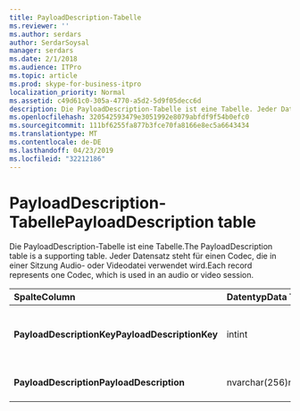 ```yaml
---
title: PayloadDescription-Tabelle
ms.reviewer: ''
ms.author: serdars
author: SerdarSoysal
manager: serdars
ms.date: 2/1/2018
ms.audience: ITPro
ms.topic: article
ms.prod: skype-for-business-itpro
localization_priority: Normal
ms.assetid: c49d61c0-305a-4770-a5d2-5d9f05decc6d
description: Die PayloadDescription-Tabelle ist eine Tabelle. Jeder Datensatz steht für einen Codec, die in einer Sitzung Audio- oder Videodatei verwendet wird.
ms.openlocfilehash: 320542593479e3051992e8079abfdf9f54b0efc0
ms.sourcegitcommit: 111bf6255fa877b3fce70fa8166e8ec5a6643434
ms.translationtype: MT
ms.contentlocale: de-DE
ms.lasthandoff: 04/23/2019
ms.locfileid: "32212186"
---
```

# <a name="payloaddescription-table"></a><span data-ttu-id="aef05-104">PayloadDescription-Tabelle</span><span class="sxs-lookup"><span data-stu-id="aef05-104">PayloadDescription table</span></span>
 
<span data-ttu-id="aef05-105">Die PayloadDescription-Tabelle ist eine Tabelle.</span><span class="sxs-lookup"><span data-stu-id="aef05-105">The PayloadDescription table is a supporting table.</span></span> <span data-ttu-id="aef05-106">Jeder Datensatz steht für einen Codec, die in einer Sitzung Audio- oder Videodatei verwendet wird.</span><span class="sxs-lookup"><span data-stu-id="aef05-106">Each record represents one Codec, which is used in an audio or video session.</span></span>
  
|<span data-ttu-id="aef05-107">**Spalte**</span><span class="sxs-lookup"><span data-stu-id="aef05-107">**Column**</span></span>|<span data-ttu-id="aef05-108">**Datentyp**</span><span class="sxs-lookup"><span data-stu-id="aef05-108">**Data Type**</span></span>|<span data-ttu-id="aef05-109">**Schlüssel/Index**</span><span class="sxs-lookup"><span data-stu-id="aef05-109">**Key/Index**</span></span>|<span data-ttu-id="aef05-110">**Details**</span><span class="sxs-lookup"><span data-stu-id="aef05-110">**Details**</span></span>|
|:-----|:-----|:-----|:-----|
|<span data-ttu-id="aef05-111">**PayloadDescriptionKey**</span><span class="sxs-lookup"><span data-stu-id="aef05-111">**PayloadDescriptionKey**</span></span> <br/> |<span data-ttu-id="aef05-112">int</span><span class="sxs-lookup"><span data-stu-id="aef05-112">int</span></span>  <br/> |<span data-ttu-id="aef05-113">Primary</span><span class="sxs-lookup"><span data-stu-id="aef05-113">Primary</span></span>  <br/> |<span data-ttu-id="aef05-114">Eindeutige Zahl, die den Codec identifiziert.</span><span class="sxs-lookup"><span data-stu-id="aef05-114">Unique number identifying the Codec.</span></span>  <br/> |
|<span data-ttu-id="aef05-115">**PayloadDescription**</span><span class="sxs-lookup"><span data-stu-id="aef05-115">**PayloadDescription**</span></span> <br/> |<span data-ttu-id="aef05-116">nvarchar(256)</span><span class="sxs-lookup"><span data-stu-id="aef05-116">nvarchar(256)</span></span>  <br/> |<span data-ttu-id="aef05-117">Eindeutige</span><span class="sxs-lookup"><span data-stu-id="aef05-117">Unique</span></span>  <br/> |<span data-ttu-id="aef05-118">Name des Codecs.</span><span class="sxs-lookup"><span data-stu-id="aef05-118">Codec name.</span></span>  <br/> |
   

